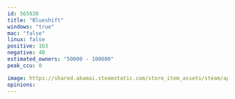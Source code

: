 ```yaml
---
id: 565030
title: "Blueshift"
windows: "true"
mac: "false"
linux: false
positive: 163
negative: 40
estimated_owners: "50000 - 100000"
peak_ccu: 0

image: https://shared.akamai.steamstatic.com/store_item_assets/steam/apps/565030/header.jpg?t=1483081968
opinions:
---
```

